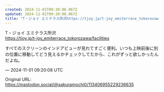 ```yaml
---
created: 2024-11-01T09:20:08.067Z
updated: 2024-11-01T09:20:08.067Z
title: "T・ジョイ エミテラス所沢https://tjoy.jp/t-joy_emiterrace_tokorozawa/facilitiesすべてのスクリーンのインド[...]"
---
```


<p>T・ジョイ エミテラス所沢<br /><a href="https://tjoy.jp/t-joy_emiterrace_tokorozawa/facilities" target="_blank" rel="nofollow noopener noreferrer" translate="no"><span class="invisible">https://</span><span class="ellipsis">tjoy.jp/t-joy_emiterrace_tokor</span><span class="invisible">ozawa/facilities</span></a></p><p>すべてのスクリーンのインドアビューが見れてすごく便利。いつも上映前後に別の位置に移動してどう見えるかチェックしてたから、これがずっと欲しかったんだよね。</p>

&mdash; 2024-11-01 09:20:08 UTC

Original URL: https://mastodon.social/@sakuramochi0/113406955229236635
